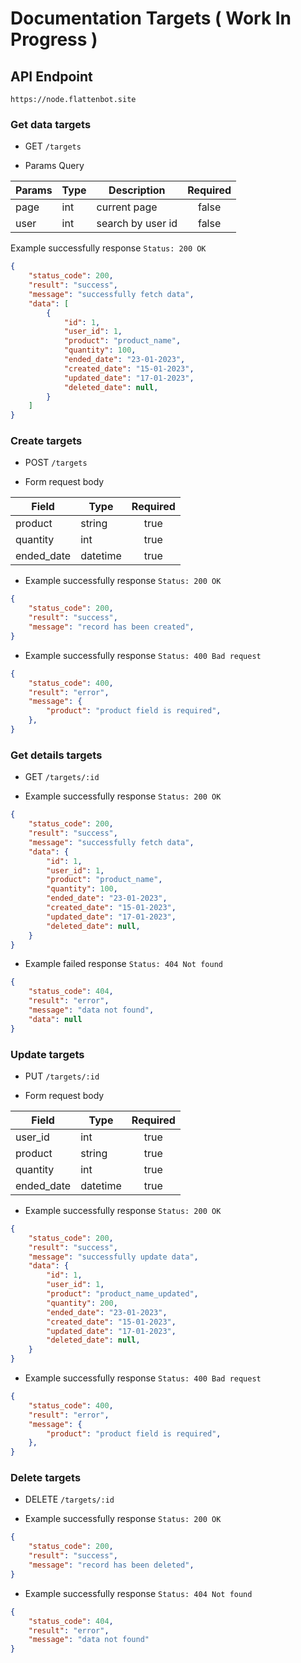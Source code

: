 # Documentation Targets ( Work In Progress )

## API Endpoint

```
https://node.flattenbot.site
```

### Get data targets

- GET `/targets`

- Params Query

| **Params**     | **Type**     | **Description**       | **Required** |
| -------------  | ------------ | --------------------- | :----------: |
| page           | int          | current page          | false        |
| user           | int          | search by user id     | false        |

Example successfully response `Status: 200 OK`

```json
{
    "status_code": 200,
    "result": "success",
    "message": "successfully fetch data",
    "data": [
        {
            "id": 1,
            "user_id": 1,
            "product": "product_name",
            "quantity": 100,
            "ended_date": "23-01-2023",
            "created_date": "15-01-2023",
            "updated_date": "17-01-2023",
            "deleted_date": null,
        }
    ]
}
```

### Create targets

- POST `/targets`

- Form request body

| **Field**     | **Type**    | **Required** |
| ------------- | ----------  | :----------: |
| product       | string      | true         | 
| quantity      | int         | true         |
| ended_date    | datetime    | true         |

- Example successfully response `Status: 200 OK`

```json
{
    "status_code": 200,
    "result": "success",
    "message": "record has been created",
}
```
- Example successfully response `Status: 400 Bad request`

```json
{
    "status_code": 400,
    "result": "error",
    "message": {
        "product": "product field is required",
    },
}
```
### Get details targets
- GET `/targets/:id`

- Example successfully response `Status: 200 OK`

```json
{
    "status_code": 200,
    "result": "success",
    "message": "successfully fetch data",
    "data": {
        "id": 1,
        "user_id": 1,
        "product": "product_name",
        "quantity": 100,
        "ended_date": "23-01-2023",
        "created_date": "15-01-2023",
        "updated_date": "17-01-2023",
        "deleted_date": null,
    }
}
```
- Example failed response `Status: 404 Not found`

```json
{
    "status_code": 404,
    "result": "error",
    "message": "data not found",
    "data": null
}
```
### Update targets

- PUT `/targets/:id`

- Form request body

| **Field**     | **Type**    | **Required** |
| ------------- | ----------  | :----------: |
| user_id       | int         | true         |
| product       | string      | true         | 
| quantity      | int         | true         |
| ended_date    | datetime    | true         |

- Example successfully response `Status: 200 OK`

```json
{
    "status_code": 200,
    "result": "success",
    "message": "successfully update data",
    "data": {
        "id": 1,
        "user_id": 1,
        "product": "product_name_updated",
        "quantity": 200,
        "ended_date": "23-01-2023",
        "created_date": "15-01-2023",
        "updated_date": "17-01-2023",
        "deleted_date": null,
    }
}
```
- Example successfully response `Status: 400 Bad request`

```json
{
    "status_code": 400,
    "result": "error",
    "message": {
        "product": "product field is required",
    },
}
```
### Delete targets

- DELETE `/targets/:id`

- Example successfully response `Status: 200 OK`

```json
{
    "status_code": 200,
    "result": "success",
    "message": "record has been deleted",
}
```

- Example successfully response `Status: 404 Not found`

```json
{
    "status_code": 404,
    "result": "error",
    "message": "data not found"
}